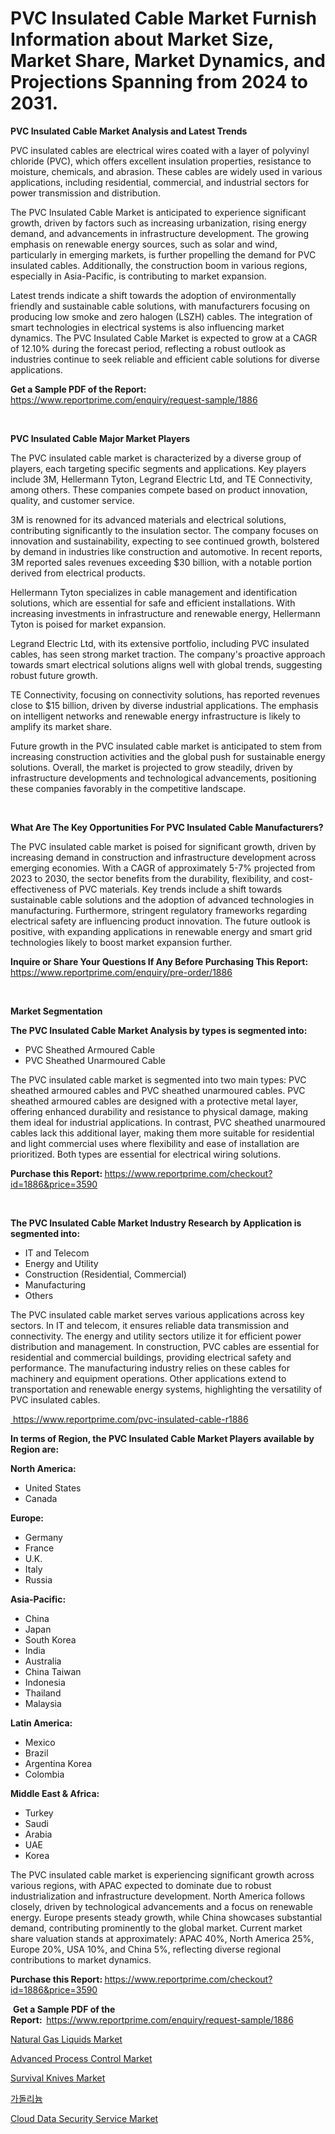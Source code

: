 <p><h1>PVC Insulated Cable Market Furnish Information about Market Size, Market Share, Market Dynamics, and Projections Spanning from 2024 to 2031.</h1></p><p><strong>PVC Insulated Cable Market Analysis and Latest Trends</strong></p>
<p><p>PVC insulated cables are electrical wires coated with a layer of polyvinyl chloride (PVC), which offers excellent insulation properties, resistance to moisture, chemicals, and abrasion. These cables are widely used in various applications, including residential, commercial, and industrial sectors for power transmission and distribution.</p><p>The PVC Insulated Cable Market is anticipated to experience significant growth, driven by factors such as increasing urbanization, rising energy demand, and advancements in infrastructure development. The growing emphasis on renewable energy sources, such as solar and wind, particularly in emerging markets, is further propelling the demand for PVC insulated cables. Additionally, the construction boom in various regions, especially in Asia-Pacific, is contributing to market expansion.</p><p>Latest trends indicate a shift towards the adoption of environmentally friendly and sustainable cable solutions, with manufacturers focusing on producing low smoke and zero halogen (LSZH) cables. The integration of smart technologies in electrical systems is also influencing market dynamics. The PVC Insulated Cable Market is expected to grow at a CAGR of 12.10% during the forecast period, reflecting a robust outlook as industries continue to seek reliable and efficient cable solutions for diverse applications.</p></p>
<p><strong>Get a Sample PDF of the Report:&nbsp;</strong> <a href="https://www.reportprime.com/enquiry/request-sample/1886">https://www.reportprime.com/enquiry/request-sample/1886</a></p>
<p>&nbsp;</p>
<p><strong>PVC Insulated Cable Major Market Players</strong></p>
<p><p>The PVC insulated cable market is characterized by a diverse group of players, each targeting specific segments and applications. Key players include 3M, Hellermann Tyton, Legrand Electric Ltd, and TE Connectivity, among others. These companies compete based on product innovation, quality, and customer service.</p><p>3M is renowned for its advanced materials and electrical solutions, contributing significantly to the insulation sector. The company focuses on innovation and sustainability, expecting to see continued growth, bolstered by demand in industries like construction and automotive. In recent reports, 3M reported sales revenues exceeding $30 billion, with a notable portion derived from electrical products.</p><p>Hellermann Tyton specializes in cable management and identification solutions, which are essential for safe and efficient installations. With increasing investments in infrastructure and renewable energy, Hellermann Tyton is poised for market expansion.</p><p>Legrand Electric Ltd, with its extensive portfolio, including PVC insulated cables, has seen strong market traction. The company's proactive approach towards smart electrical solutions aligns well with global trends, suggesting robust future growth.</p><p>TE Connectivity, focusing on connectivity solutions, has reported revenues close to $15 billion, driven by diverse industrial applications. The emphasis on intelligent networks and renewable energy infrastructure is likely to amplify its market share.</p><p>Future growth in the PVC insulated cable market is anticipated to stem from increasing construction activities and the global push for sustainable energy solutions. Overall, the market is projected to grow steadily, driven by infrastructure developments and technological advancements, positioning these companies favorably in the competitive landscape.</p></p>
<p>&nbsp;</p>
<p><strong>What Are The Key Opportunities For PVC Insulated Cable Manufacturers?</strong></p>
<p><p>The PVC insulated cable market is poised for significant growth, driven by increasing demand in construction and infrastructure development across emerging economies. With a CAGR of approximately 5-7% projected from 2023 to 2030, the sector benefits from the durability, flexibility, and cost-effectiveness of PVC materials. Key trends include a shift towards sustainable cable solutions and the adoption of advanced technologies in manufacturing. Furthermore, stringent regulatory frameworks regarding electrical safety are influencing product innovation. The future outlook is positive, with expanding applications in renewable energy and smart grid technologies likely to boost market expansion further.</p></p>
<p><strong>Inquire or Share Your Questions If Any Before Purchasing This Report:</strong> <a href="https://www.reportprime.com/enquiry/pre-order/1886">https://www.reportprime.com/enquiry/pre-order/1886</a></p>
<p>&nbsp;</p>
<p><strong>Market Segmentation</strong></p>
<p><strong>The PVC Insulated Cable Market Analysis by types is segmented into:</strong></p>
<p><ul><li>PVC Sheathed Armoured Cable</li><li>PVC Sheathed Unarmoured Cable</li></ul></p>
<p><p>The PVC insulated cable market is segmented into two main types: PVC sheathed armoured cables and PVC sheathed unarmoured cables. PVC sheathed armoured cables are designed with a protective metal layer, offering enhanced durability and resistance to physical damage, making them ideal for industrial applications. In contrast, PVC sheathed unarmoured cables lack this additional layer, making them more suitable for residential and light commercial uses where flexibility and ease of installation are prioritized. Both types are essential for electrical wiring solutions.</p></p>
<p><strong>Purchase this Report:&nbsp;</strong><a href="https://www.reportprime.com/checkout?id=1886&price=3590">https://www.reportprime.com/checkout?id=1886&price=3590</a></p>
<p>&nbsp;</p>
<p><strong>The PVC Insulated Cable Market Industry Research by Application is segmented into:</strong></p>
<p><ul><li>IT and Telecom</li><li>Energy and Utility</li><li>Construction (Residential, Commercial)</li><li>Manufacturing</li><li>Others</li></ul></p>
<p><p>The PVC insulated cable market serves various applications across key sectors. In IT and telecom, it ensures reliable data transmission and connectivity. The energy and utility sectors utilize it for efficient power distribution and management. In construction, PVC cables are essential for residential and commercial buildings, providing electrical safety and performance. The manufacturing industry relies on these cables for machinery and equipment operations. Other applications extend to transportation and renewable energy systems, highlighting the versatility of PVC insulated cables.</p></p>
<p><a href="https://www.reportprime.com/pvc-insulated-cable-r1886">&nbsp;https://www.reportprime.com/pvc-insulated-cable-r1886</a></p>
<p><strong>In terms of Region, the PVC Insulated Cable Market Players available by Region are:</strong></p>
<p>
    <p> <strong> North America: </strong>
        <ul>
            <li>United States</li>
            <li>Canada</li>
        </ul>
        </p> 
    <p> <strong> Europe: </strong>
        <ul>
            <li>Germany</li>
            <li>France</li>
            <li>U.K.</li>
            <li>Italy</li>
            <li>Russia</li>
        </ul>
        </p> 
    <p> <strong> Asia-Pacific: </strong>
        <ul>
            <li>China</li>
            <li>Japan</li>
            <li>South Korea</li>
            <li>India</li>
            <li>Australia</li>
            <li>China Taiwan</li>
            <li>Indonesia</li>
            <li>Thailand</li>
            <li>Malaysia</li>
        </ul>
        </p> 
    <p> <strong> Latin America: </strong>
        <ul>
            <li>Mexico</li>
            <li>Brazil</li>
            <li>Argentina Korea</li>
            <li>Colombia</li>
        </ul>
        </p> 
    <p> <strong> Middle East & Africa: </strong>
        <ul>
            <li>Turkey</li>
            <li>Saudi</li>
            <li>Arabia</li>
            <li>UAE</li>
            <li>Korea</li>
        </ul>
    </p>
    </p>
<p><p>The PVC insulated cable market is experiencing significant growth across various regions, with APAC expected to dominate due to robust industrialization and infrastructure development. North America follows closely, driven by technological advancements and a focus on renewable energy. Europe presents steady growth, while China showcases substantial demand, contributing prominently to the global market. Current market share valuation stands at approximately: APAC 40%, North America 25%, Europe 20%, USA 10%, and China 5%, reflecting diverse regional contributions to market dynamics.</p></p>
<p><strong>Purchase this Report: </strong><a href="https://www.reportprime.com/checkout?id=1886&price=3590">https://www.reportprime.com/checkout?id=1886&price=3590</a></p>
<p>&nbsp;<strong>Get a Sample PDF of the Report:&nbsp;&nbsp;</strong><a href="https://www.reportprime.com/enquiry/request-sample/1886">https://www.reportprime.com/enquiry/request-sample/1886</a></p>
<p><strong></strong></p>
<p><p><a href="https://www.linkedin.com/pulse/future-trends-global-natural-gas-liquids-market-insights-eofde?trackingId=g4B1onIOSV2w%2BkVwhgCo%2BA%3D%3D">Natural Gas Liquids Market</a></p><p><a href="https://www.linkedin.com/pulse/global-advanced-process-control-market-analysis-key-tlire?trackingId=sdBizU9qRJ6gbPbKklTpig%3D%3D">Advanced Process Control Market</a></p><p><a href="https://medium.com/@owen.mclean8956/global-survival-knives-market-share-and-growth-opportunities-and-market-size-growing-with-a-cagr-of-32ef29d7642f">Survival Knives Market</a></p><p><a href="https://medium.com/@juliusgy6neace/gadolinium-%EC%82%B0%EC%97%85-%EC%A0%84%EB%A7%9D-%EC%8B%9C%EC%9E%A5-%EB%B3%80%ED%99%94-%EB%B0%8F-%EC%A0%84%EB%9E%B5%EC%A0%81-%ED%95%84%EC%88%98-%EC%9A%94%EC%86%8C-2024-2031-50b16a3b2504">가돌리늄</a></p><p><a href="https://issuu.com/reportprime-2/docs/cloud-data-security-service-market-_89e58584304eb0">Cloud Data Security Service Market</a></p></p>